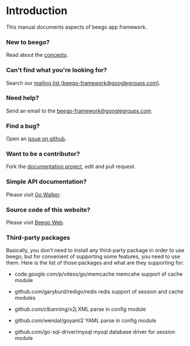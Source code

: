 # Introduction

This manual documents aspects of beego app framework.

### New to beego? 

Read about the [concepts](/docs/Overview_Concepts).

### Can't find what you're looking for? 

Search our [mailing list (beego-framework@googlegroups.com)](https://groups.google.com/forum/#!forum/beego-framework).

### Need help? 

Send an email to the [beego-framework@googlegroups.com](mailto:beego-framework@googlegroups.com).

### Find a bug? 

Open an [issue on github](https://github.com/astaxie/beego/issues).

### Want to be a contributor?

Fork the [documentation project](https://github.com/beego/beedoc), edit and pull request.

### Simple API documentation?

Please visit [Go Walker](http://gowalker.org/github.com/astaxie/beego).

### Source code of this website?

Please visit [Beego Web](https://github.com/beego/beeweb).

### Third-party packages

Basically, you don't need to install any third-party package in order to use beego, but for convenient of supporting some features, you need to use them. Here is the list of those packages and what are they supporting for:

- code.google.com/p/vitess/go/memcache memcahe support of cache module

- github.com/garyburd/redigo/redis redis support of session and cache modules

- github.com/clbanning/x2j XML parse in config module

- github.com/wendal/goyaml2 YAML parse in config module

- github.com/go-sql-driver/mysql mysql database driver for session module
